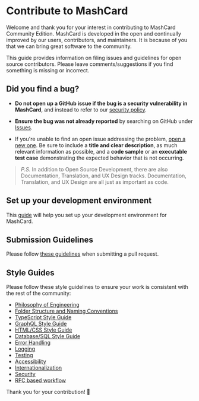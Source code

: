 # Contribute to MashCard

Welcome and thank you for your interest in contributing to MashCard Community Edition. MashCard is developed in the open and continually improved by our users, contributors, and maintainers. It is because of you that we can bring great software to the community.

This guide provides information on filing issues and guidelines for open source contributors. Please leave comments/suggestions if you find something is missing or incorrect.

## Did you find a bug?

- **Do not open up a GitHub issue if the bug is a security vulnerability in MashCard**, and instead to refer to our [security policy](SECURITY.md).

- **Ensure the bug was not already reported** by searching on GitHub under [Issues](https://github.com/mashcard/mashcard/issues).

- If you're unable to find an open issue addressing the problem, [open a new one](https://github.com/mashcard/mashcard/issues/new). Be sure to include a **title and clear description**, as much relevant information as possible, and a **code sample** or an **executable test case** demonstrating the expected behavior that is not occurring.

> _P.S._ In addition to Open Source Development, there are also Documentation, Translation, and UX Design tracks. Documentation, Translation, and UX Design are all just as important as code.

## Set up your development environment

This [guide](<(./docs/SETUP_DEV_ENV.md)>) will help you set up your development environment for MashCard.

## Submission Guidelines

Please follow [these guidelines](./docs/SUBMISSION_GUIDELINE.md) when submitting a pull request.

## Style Guides

Please follow these style guidelines to ensure your work is consistent with the rest of the community:

- [Philosophy of Engineering](./docs/styleguildes/PHILOSOPHY.md)
- [Folder Structure and Naming Conventions](./docs/styleguildes/STRUCTURE_AND_NAMING.md)
- [TypeScript Style Guide](./docs/styleguildes/TYPESCRIPT.md)
- [GraphQL Style Guide](./docs/styleguildes/GRAPHQL.md)
- [HTML/CSS Style Guide](./docs/styleguildes/HTML_CSS.md)
- [Database/SQL Style Guide](./docs/styleguildes/DATABASE_SQL.md)
- [Error Handling](./docs/styleguildes/ERROR_HANDLING.md)
- [Logging](./docs/styleguildes/LOGGING.md)
- [Testing](./docs/styleguildes/TESTING.md)
- [Accessibility](./docs/styleguildes/A11Y.md)
- [Internationalization](./docs/styleguildes/I18N.md)
- [Security](./docs/styleguildes/SECURITY.md)
- [RFC based workflow](./docs/styleguildes/RFC.md)

Thank you for your contribution! :handshake:
